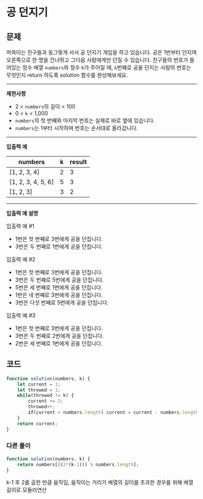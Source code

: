 # 공 던지기

## **문제**

머쓱이는 친구들과 동그랗게 서서 공 던지기 게임을 하고 있습니다. 공은 1번부터 던지며 오른쪽으로 한 명을 건너뛰고 그다음 사람에게만 던질 수 있습니다. 친구들의 번호가 들어있는 정수 배열 `numbers`와 정수 `K`가 주어질 때, `k`번째로 공을 던지는 사람의 번호는 무엇인지 return 하도록 solution 함수를 완성해보세요.

***

**제한사항**

* 2 < `numbers`의 길이 < 100
* 0 < `k` < 1,000
* `numbers`의 첫 번째와 마지막 번호는 실제로 바로 옆에 있습니다.
* `numbers`는 1부터 시작하며 번호는 순서대로 올라갑니다.

***

**입출력 예**

| numbers             | k | result |
| ------------------- | - | ------ |
| \[1, 2, 3, 4]       | 2 | 3      |
| \[1, 2, 3, 4, 5, 6] | 5 | 3      |
| \[1, 2, 3]          | 3 | 2      |

***

**입출력 예 설명**

입출력 예 #1

* 1번은 첫 번째로 3번에게 공을 던집니다.
* 3번은 두 번째로 1번에게 공을 던집니다.

입출력 예 #2

* 1번은 첫 번째로 3번에게 공을 던집니다.
* 3번은 두 번째로 5번에게 공을 던집니다.
* 5번은 세 번째로 1번에게 공을 던집니다.
* 1번은 네 번째로 3번에게 공을 던집니다.
* 3번은 다섯 번째로 5번에게 공을 던집니다.

입출력 예 #3

* 1번은 첫 번째로 3번에게 공을 던집니다.
* 3번은 두 번째로 2번에게 공을 던집니다.
* 2번은 세 번째로 1번에게 공을 던집니다.



## 코드

```javascript
function solution(numbers, k) {
    let current = 1;
    let throwed = 1;
    while(throwed != k) {
        current += 2;
        throwed++;
        if(current > numbers.length) current = current - numbers.length;
    }
    return current;
}
```

### 다른 풀이

```javascript
function solution(numbers, k) {
    return numbers[((2*(k-1))) % numbers.length];
}
```

k-1 후 2를 곱한 만큼 움직임, 움직이는 거리가 배열의 길이를 초과한 경우를 위해 배열길이로 모듈러연산
